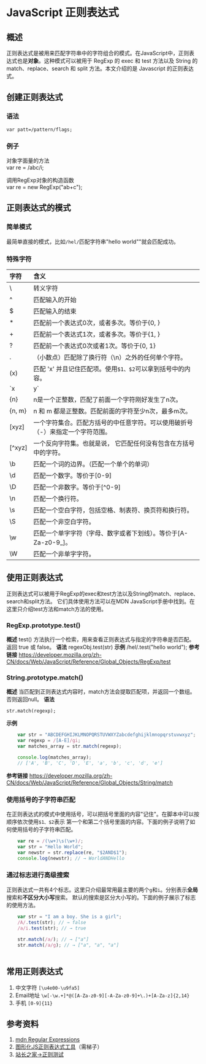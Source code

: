 # JavaScript 正则表达式

## 概述
正则表达式是被用来匹配字符串中的字符组合的模式。在JavaScript中，正则表达式也是**对象**。这种模式可以被用于 RegExp 的 exec 和 test 方法以及 String 的 match、replace、search 和 split 方法。本文介绍的是 Javascript 的正则表达式。

## 创建正则表达式
### 语法

	var patt=/pattern/flags;

### 例子
对象字面量的方法
​	
	var re = /abc/i;

调用RegExp对象的构造函数
​	
	var re = new RegExp("ab+c");

## 正则表达式的模式
### 简单模式
最简单直接的模式，比如`/hel/`匹配字符串"hello world""就会匹配成功。

### 特殊字符

| 字符     | 含义                                      |
| :----- | :-------------------------------------- |
| \      | 转义字符                                    |
| ^      | 匹配输入的开始                                 |
| $      | 匹配输入的结束                                 |
| *      | 匹配前一个表达式0次，或者多次。等价于{0, }                |
| +      | 匹配前一个表达式1次，或者多次。等价于{1, }                |
| ?      | 匹配前一个表达式0次或者1次。等价于{0, 1}                |
| .      | （小数点）匹配除了换行符（\n）之外的任何单个字符。              |
| (x)    | 匹配 'x' 并且记住匹配项。使用`$1、$2`可以拿到括号中的内容。     |
| `x|y`   | 匹配x或者y                                       |
| {n}    | n是一个正整数，匹配了前面一个字符刚好发生了n次。               |
| {n, m} | n 和 m 都是正整数。匹配前面的字符至少n次，最多m次。           |
| [xyz]  | 一个字符集合。匹配方括号的中任意字符。可以使用破折号（-）来指定一个字符范围。 |
| [^xyz] | 一个反向字符集。也就是说， 它匹配任何没有包含在方括号中的字符。        |
| \b     | 匹配一个词的边界。（匹配一个单个的单词）                    |
| \d     | 匹配一个数字。等价于[0-9]                         |
| \D     | 匹配一个非数字。等价于[^0-9]                       |
| \n     | 匹配一个换行符。                                |
| \s     | 匹配一个空白字符，包括空格、制表符、换页符和换行符。              |
| \S     | 匹配一个非空白字符。                              |
| \w     | 匹配一个单字字符（字母、数字或者下划线）。等价于[A-Za-z0-9_]。   |
| \W     | 匹配一个非单字字符。                              |

## 使用正则表达式
正则表达式可以被用于RegExp的exec和test方法以及String的match、replace、search和split方法。
它们具体使用方法可以在MDN JavaScript手册中找到。在这里只介绍test方法和match方法的使用。

### RegExp.prototype.test()
**概述**
test() 方法执行一个检索，用来查看正则表达式与指定的字符串是否匹配。返回 true 或 false。
**语法**
	regexObj.test(str)
**示例**
	/hel/.test("hello world");
**参考链接**
https://developer.mozilla.org/zh-CN/docs/Web/JavaScript/Reference/Global_Objects/RegExp/test

### String.prototype.match()
**概述**
当匹配到正则表达式内容时，match方法会提取匹配项，并返回一个数组。否则返回null。
**语法**

	str.match(regexp);

**示例**
```javascript
	var str = "ABCDEFGHIJKLMNOPQRSTUVWXYZabcdefghijklmnopqrstuvwxyz";
	var regexp = /[A-E]/gi;
	var matches_array = str.match(regexp);

	console.log(matches_array); 
	// ['A', 'B', 'C', 'D', 'E', 'a', 'b', 'c', 'd', 'e']
```
**参考链接**
https://developer.mozilla.org/zh-CN/docs/Web/JavaScript/Reference/Global_Objects/String/match

### 使用括号的子字符串匹配
在正则表达式的模式中使用括号，可以把括号里面的内容"记住"。在脚本中可以按顺序依次使用`$1、$2`表示
第一个和第二个括号里面的内容。下面的例子说明了如何使用括号的子字符串匹配。
``` javascript
	var re = /(\w+)\s(\w+)/;
	var str = "Hello World";
	var newstr = str.replace(re, "$2AND$1");
	console.log(newstr); // → WorldANDHello
```

### 通过标志进行高级搜索
正则表达式一共有4个标志。这里只介绍最常用最主要的两个`g`和`i`。分别表示**全局**搜索和**不区分大小写**搜索。
默认的搜索是区分大小写的。下面的例子展示了标志的使用方法。
```javascript
	var str = "I am a boy. She is a girl";
	/A/.test(str); // → false
	/a/i.test(str); // → true
	
	str.match(/a/); // → ["a"]
	str.match(/a/g); // → ["a", "a", "a"]
	
```

## 常用正则表达式
1. 中文字符 `[\u4e00-\u9fa5]`
2. Email地址 `\w[-\w.+]*@([A-Za-z0-9][-A-Za-z0-9]+\.)+[A-Za-z]{2,14}`
3. 手机 `[0-9]{11}`

## 参考资料
1. [mdn Regular Expressions](https://developer.mozilla.org/en-US/docs/Web/JavaScript/Guide/Regular_Expressions)
2. [图形化JS正则表达式工具](http://regexper.com)（需梯子）
3. [站长之家->正则测试](http://tool.chinaz.com/regex/)